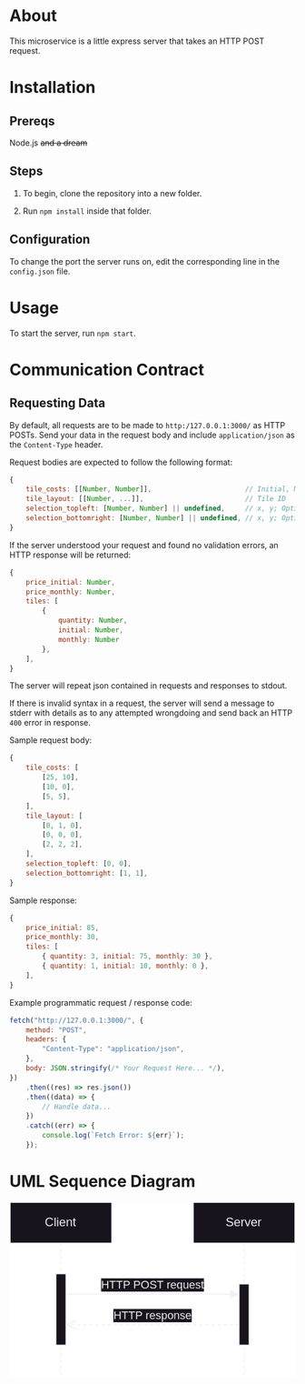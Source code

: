 # About

This microservice is a little express server that takes an HTTP POST request.

# Installation

## Prereqs

Node.js ~~and a dream~~

## Steps

1. To begin, clone the repository into a new folder.

2. Run `npm install` inside that folder.

## Configuration

To change the port the server runs on, edit the corresponding line in the `config.json` file.

# Usage

To start the server, run `npm start`.

# Communication Contract

## Requesting Data

By default, all requests are to be made to `http:/127.0.0.1:3000/` as HTTP POSTs.
Send your data in the request body and include `application/json` as the `Content-Type` header.

Request bodies are expected to follow the following format:

```js
{
    tile_costs: [[Number, Number]],                       // Initial, Monthly
    tile_layout: [[Number, ...]],                         // Tile ID
    selection_topleft: [Number, Number] || undefined,     // x, y; Optional
    selection_bottomright: [Number, Number] || undefined, // x, y; Optional
}
```

If the server understood your request and found no validation errors, an HTTP response will be returned:

```js
{
    price_initial: Number,
    price_monthly: Number,
    tiles: [
        {
            quantity: Number,
            initial: Number,
            monthly: Number
        },
    ],
}
```

The server will repeat json contained in requests and responses to stdout.

If there is invalid syntax in a request, the server will send a message to stderr with details as to any attempted wrongdoing and send back an HTTP `400` error in response.

Sample request body:

```js
{
    tile_costs: [
        [25, 10],
        [10, 0],
        [5, 5],
    ],
    tile_layout: [
        [0, 1, 0],
        [0, 0, 0],
        [2, 2, 2],
    ],
    selection_topleft: [0, 0],
    selection_bottomright: [1, 1],
}
```

Sample response:

```js
{
    price_initial: 85,
    price_monthly: 30,
    tiles: [
        { quantity: 3, initial: 75, monthly: 30 },
        { quantity: 1, initial: 10, monthly: 0 },
    ],
}
```

Example programmatic request / response code:

```js
fetch("http://127.0.0.1:3000/", {
    method: "POST",
    headers: {
        "Content-Type": "application/json",
    },
    body: JSON.stringify(/* Your Request Here... */),
})
    .then((res) => res.json())
    .then((data) => {
        // Handle data...
    })
    .catch((err) => {
        console.log(`Fetch Error: ${err}`);
    });
```

# UML Sequence Diagram

![UML Sequence Diagram](/UML.png)

